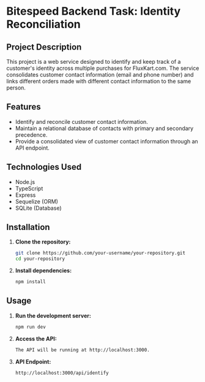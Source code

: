 # Bitespeed Backend Task: Identity Reconciliation

## Project Description
This project is a web service designed to identify and keep track of a customer's identity across multiple purchases for FluxKart.com. The service consolidates customer contact information (email and phone number) and links different orders made with different contact information to the same person.

## Features
- Identify and reconcile customer contact information.
- Maintain a relational database of contacts with primary and secondary precedence.
- Provide a consolidated view of customer contact information through an API endpoint.

## Technologies Used
- Node.js
- TypeScript
- Express
- Sequelize (ORM)
- SQLite (Database)

## Installation

1. **Clone the repository:**
   ```sh
   git clone https://github.com/your-username/your-repository.git
   cd your-repository
2. **Install dependencies:**
   ```sh
   npm install

## Usage

1. **Run the development server:**
   ```sh
   npm run dev
2. **Access the API:**
   ```sh
   The API will be running at http://localhost:3000.
3. **API Endpoint:**
   ```sh
   http://localhost:3000/api/identify
